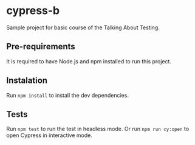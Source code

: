 # cypress-b

Sample project for basic course of the Talking About Testing.

## Pre-requirements

It is required to have Node.js and npm installed to run this project.

## Instalation

Run `npm install` to install the dev dependencies.

## Tests

Run `npm test` to run the test in headless mode.
Or run `npm run cy:open` to open Cypress in interactive mode.
